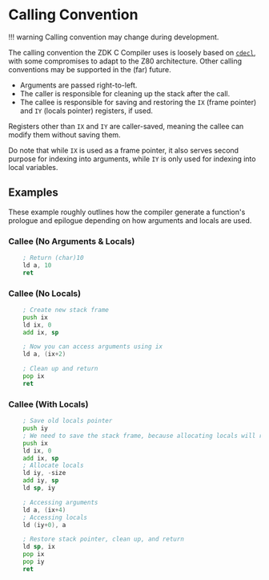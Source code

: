 # Calling Convention

!!! warning
    Calling convention may change during development.

The calling convention the ZDK C Compiler uses is loosely based on [`cdecl`](https://en.wikipedia.org/wiki/X86_calling_conventions#cdecl), with some compromises to adapt to the Z80 architecture. Other calling conventions may be supported in the (far) future.

- Arguments are passed right-to-left.
- The caller is responsible for cleaning up the stack after the call.
- The callee is responsible for saving and restoring the `IX` (frame pointer) and `IY` (locals pointer) registers, if used.

Registers other than `IX` and `IY` are caller-saved, meaning the callee can modify them without saving them.

Do note that while `IX` is used as a frame pointer, it also serves second purpose for indexing into arguments, while `IY` is only used for indexing into local variables.

## Examples
These example roughly outlines how the compiler generate a function's prologue and epilogue depending on how arguments and locals are used.

### Callee (No Arguments & Locals)
```asm
    ; Return (char)10
    ld a, 10
    ret
```

### Callee (No Locals)
```asm
    ; Create new stack frame
    push ix
    ld ix, 0
    add ix, sp

    ; Now you can access arguments using ix
    ld a, (ix+2)

    ; Clean up and return
    pop ix
    ret
```

### Callee (With Locals)
```asm
    ; Save old locals pointer
    push iy
    ; We need to save the stack frame, because allocating locals will require saving where it was into ix
    push ix
    ld ix, 0
    add ix, sp
    ; Allocate locals
    ld iy, -size
    add iy, sp
    ld sp, iy

    ; Accessing arguments
    ld a, (ix+4)
    ; Accessing locals
    ld (iy+0), a

    ; Restore stack pointer, clean up, and return
    ld sp, ix
    pop ix
    pop iy
    ret
```
